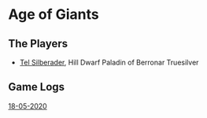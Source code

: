 # Age of Giants

## The Players

* [Tel Silberader](https://ddb.ac/characters/25791292/M4w1lV), Hill Dwarf Paladin of Berronar Truesilver


## Game Logs

[18-05-2020](18-05-2020.md)

